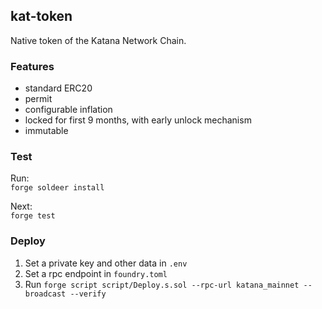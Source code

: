 ## kat-token

Native token of the Katana Network Chain.

### Features

- standard ERC20
- permit
- configurable inflation
- locked for first 9 months, with early unlock mechanism
- immutable

### Test

Run:  
`forge soldeer install`

Next:  
`forge test`

### Deploy

1. Set a private key and other data in `.env`
2. Set a rpc endpoint in `foundry.toml`
3. Run `forge script script/Deploy.s.sol --rpc-url katana_mainnet --broadcast --verify`
